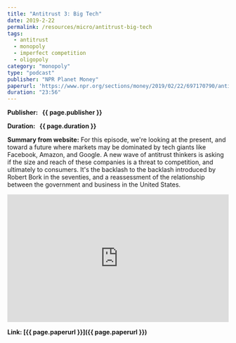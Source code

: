 ```yaml
---
title: "Antitrust 3: Big Tech"
date: 2019-2-22
permalink: /resources/micro/antitrust-big-tech
tags:
  - antitrust
  - monopoly
  - imperfect competition
  - oligopoly
category: "monopoly"
type: "podcast"
publisher: "NPR Planet Money"
paperurl: 'https://www.npr.org/sections/money/2019/02/22/697170790/antitrust-3-big-tech'
duration: "23:56"
---
```


<!-- Google tag (gtag.js) -->
<script async src="https://www.googletagmanager.com/gtag/js?id=G-Q95WSVMDNZ"></script>
<script>
  window.dataLayer = window.dataLayer || [];
  function gtag(){dataLayer.push(arguments);}
  gtag('js', new Date());

  gtag('config', 'G-Q95WSVMDNZ');
</script>


**<span class="bold-podcast">Publisher: </span>&nbsp;<span class="text-podcast"> {{ page.publisher }}</span>**

**<span class="bold-podcast">Duration: </span>&nbsp;<span class="text-podcast"> {{ page.duration }}</span>**

**<span class="bold-podcast">Summary from website:</span>**
For this episode, we're looking at the present, and toward a future where markets may be dominated by tech giants like Facebook, Amazon, and Google. A new wave of antitrust thinkers is asking if the size and reach of these companies is a threat to competition, and ultimately to consumers. It's the backlash to the backlash introduced by Robert Bork in the seventies, and a reassessment of the relationship between the government and business in the United States.


<iframe src="https://www.npr.org/player/embed/697060225/697237624" width="100%" height="290" frameborder="0" scrolling="no" title="NPR embedded audio player"></iframe>




**<span class="small-podcast">Link:</span>&nbsp;<span class="links-podcast">[{{ page.paperurl }}]({{ page.paperurl }})</span>**